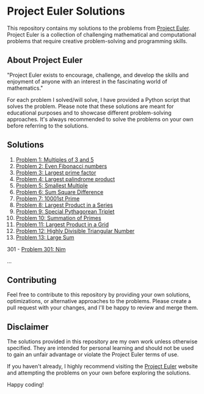 # Project Euler Solutions

This repository contains my solutions to the problems from [Project Euler](https://projecteuler.net/). Project Euler is a collection of challenging mathematical and computational problems that require creative problem-solving and programming skills.

## About Project Euler

"Project Euler exists to encourage, challenge, and develop the skills and enjoyment of anyone with an interest in the fascinating world of mathematics."

For each problem I solved/will solve, I have provided a Python script that solves the problem. Please note that these solutions are meant for educational purposes and to showcase different problem-solving approaches. It's always recommended to solve the problems on your own before referring to the solutions.

## Solutions

1. [Problem 1: Multiples of 3 and 5](./scripts/p001.py)
2. [Problem 2: Even Fibonacci numbers](./scripts/p002.py)
3. [Problem 3: Largest prime factor](./scripts/p003.py)
4. [Problem 4: Largest palindrome product](./scripts/p004.py)
5. [Problem 5: Smallest Multiple](./scripts/p005.py)
6. [Problem 6: Sum Square Difference](./scripts/p006.py)
7. [Problem 7: 10001st Prime](./scripts/p007.py)
8. [Problem 8: Largest Product in a Series](./scripts/p008.py)
9. [Problem 9: Special Pythagorean Triplet](./scripts/p009.py)
10. [Problem 10: Summation of Primes](./scripts/p010.py)
11. [Problem 11: Largest Product in a Grid](./scripts/p011.py)
12. [Problem 12: Highly Divisible Triangular Number](./scripts/p012.py)
13. [Problem 13: Large Sum](./scripts/p013.py)

301 -  [Problem 301: Nim](./scripts/p301.py)

...

## Contributing

Feel free to contribute to this repository by providing your own solutions, optimizations, or alternative approaches to the problems. Please create a pull request with your changes, and I'll be happy to review and merge them.

## Disclaimer

The solutions provided in this repository are my own work unless otherwise specified. They are intended for personal learning and should not be used to gain an unfair advantage or violate the Project Euler terms of use.

If you haven't already, I highly recommend visiting the [Project Euler](https://projecteuler.net/) website and attempting the problems on your own before exploring the solutions.

Happy coding!
